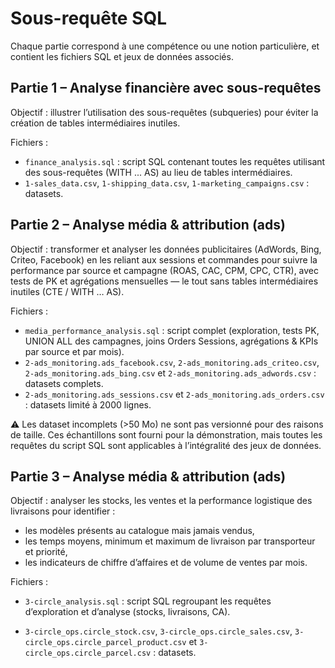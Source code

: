 # Sous-requête SQL

Chaque partie correspond à une compétence ou une notion particulière, et contient les fichiers SQL et jeux de données associés.

## Partie 1 – Analyse financière avec sous-requêtes

Objectif : illustrer l’utilisation des sous-requêtes (subqueries) pour éviter la création de tables intermédiaires inutiles.

Fichiers :
- `finance_analysis.sql` : script SQL contenant toutes les requêtes utilisant des sous-requêtes (WITH ... AS) au lieu de tables intermédiaires.
- `1-sales_data.csv`, `1-shipping_data.csv`, `1-marketing_campaigns.csv` : datasets.

## Partie 2 – Analyse média & attribution (ads)

Objectif : transformer et analyser les données publicitaires (AdWords, Bing, Criteo, Facebook) en les reliant aux sessions et commandes pour suivre la performance par source et campagne (ROAS, CAC, CPM, CPC, CTR), avec tests de PK et agrégations mensuelles — le tout sans tables intermédiaires inutiles (CTE / WITH … AS).

Fichiers :
- `media_performance_analysis.sql` : script complet (exploration, tests PK, UNION ALL des campagnes, joins Orders Sessions, agrégations & KPIs par source et par mois).
- `2-ads_monitoring.ads_facebook.csv`, `2-ads_monitoring.ads_criteo.csv`, `2-ads_monitoring.ads_bing.csv` et `2-ads_monitoring.ads_adwords.csv` : datasets complets.
- `2-ads_monitoring.ads_sessions.csv` et `2-ads_monitoring.ads_orders.csv` : datasets limité à 2000 lignes.

⚠️ Les dataset incomplets (>50 Mo) ne sont pas versionné pour des raisons de taille. Ces échantillons sont fourni pour la démonstration, mais toutes les requêtes du script SQL sont applicables à l’intégralité des jeux de données.

## Partie 3 – Analyse média & attribution (ads)

Objectif : analyser les stocks, les ventes et la performance logistique des livraisons pour identifier :
- les modèles présents au catalogue mais jamais vendus,
- les temps moyens, minimum et maximum de livraison par transporteur et priorité,
- les indicateurs de chiffre d’affaires et de volume de ventes par mois.

Fichiers :
- `3-circle_analysis.sql` : script SQL regroupant les requêtes d’exploration et d’analyse (stocks, livraisons, CA).

- `3-circle_ops.circle_stock.csv`, `3-circle_ops.circle_sales.csv`, `3-circle_ops.circle_parcel_product.csv` et `3-circle_ops.circle_parcel.csv` : datasets.
